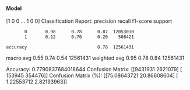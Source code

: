 #### Model
[1 0 0 ... 1 0 0]
Classification Report:
              precision    recall  f1-score   support

           0       0.98      0.78      0.87  12053010
           1       0.12      0.70      0.20    508421

    accuracy                           0.78  12561431
   macro avg       0.55      0.74      0.54  12561431
weighted avg       0.95      0.78      0.84  12561431

Accuracy: 0.7790837684018644
Confusion Matrix:
[[9431931 2621079]
 [ 153945  354476]]
Confusion Matrix (%):
[[75.08643721 20.86608604]
 [ 1.22553712  2.82193963]]
